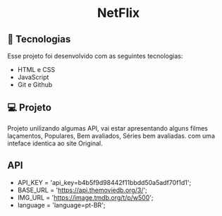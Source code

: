 

<h1 align="center"> NetFlix </h1>

## 🚀 Tecnologias

Esse projeto foi desenvolvido com as seguintes tecnologias:

- HTML e CSS
- JavaScript
- Git e Github

## 💻 Projeto
Projeto unilizando algumas API, vai estar apresentando alguns filmes laçamentos, Populares, Bem avaliados, Séries bem avaliadas. com uma inteface identica ao site Original.

## API
- API_KEY = 'api_key=b4b5f9d98442f11bbdd50a5adf70f1d1';
- BASE_URL = 'https://api.themoviedb.org/3/';
- IMG_URL = 'https://image.tmdb.org/t/p/w500';
- language = 'language=pt-BR';


